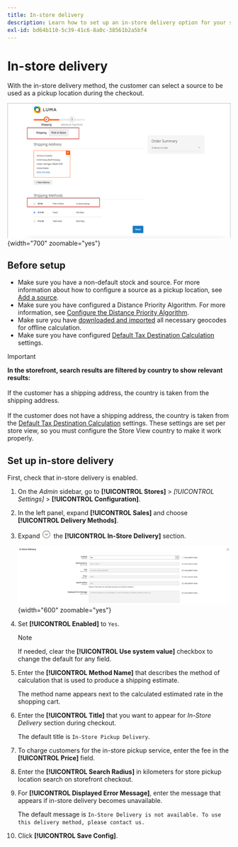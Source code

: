 ```yaml
---
title: In-store delivery
description: Learn how to set up an in-store delivery option for your store.
exl-id: bd64b110-5c39-41c6-8a0c-38561b2a5bf4
---
```

# In-store delivery

With the in-store delivery method, the customer can select a source to be used as a pickup location during the checkout.

![In-store Delivery Method at Checkout](./assets/luma-in-store-example.png){width="700" zoomable="yes"}

## Before setup

- Make sure you have a non-default stock and source. For more information about how to configure a source as a pickup location, see [Add a source](../inventory-management/sources-add.md).
- Make sure you have configured a Distance Priority Algorithm. For more information, see [Configure the Distance Priority Algorithm](../inventory-management/distance-priority-algorithm.md).
- Make sure you have [downloaded and imported](../inventory-management/cli.md#import-geocodes) all necessary geocodes for offline calculation.
- Make sure you have configured [Default Tax Destination Calculation](../configuration-reference/sales/tax.md#default-tax-destination-calculation) settings.

>[!IMPORTANT]
>
>**In the storefront, search results are filtered by country to show relevant results:** <br><br>
>If the customer has a shipping address, the country is taken from the shipping address.<br><br>
>If the customer does not have a shipping address, the country is taken from the [Default Tax Destination Calculation](../configuration-reference/sales/tax.md#default-tax-destination-calculation) settings. These settings are set per store view, so you must configure the Store View country to make it work properly.

## Set up in-store delivery

First, check that in-store delivery is enabled.

1. On the _Admin_ sidebar, go to **[!UICONTROL Stores]** > _[!UICONTROL Settings]_ > **[!UICONTROL Configuration]**.

1. In the left panel, expand **[!UICONTROL Sales]** and choose **[!UICONTROL Delivery Methods]**.

1. Expand ![Expansion selector](../assets/icon-display-expand.png) the **[!UICONTROL In-Store Delivery]** section.

   ![In-store Delivery](../configuration-reference/sales/assets/delivery-methods-in-store-delivery.png){width="600" zoomable="yes"}

1. Set **[!UICONTROL Enabled]** to `Yes`.

   >[!NOTE]
   >
   >If needed, clear the **[!UICONTROL Use system value]** checkbox to change the default for any field.

1. Enter the **[!UICONTROL Method Name]** that describes the method of calculation that is used to produce a shipping estimate.

   The method name appears next to the calculated estimated rate in the shopping cart.

1. Enter the **[!UICONTROL Title]** that you want to appear for _In-Store Delivery_ section during checkout.

   The default title is `In-Store Pickup Delivery`.

1. To charge customers for the in-store pickup service, enter the fee in the **[!UICONTROL Price]** field.

1. Enter the **[!UICONTROL Search Radius]** in kilometers for store pickup location search on storefront checkout.

1. For **[!UICONTROL Displayed Error Message]**, enter the message that appears if in-store delivery becomes unavailable.

   The default message is `In-Store Delivery is not available. To use this delivery method, please contact us.`

1. Click **[!UICONTROL Save Config]**.
